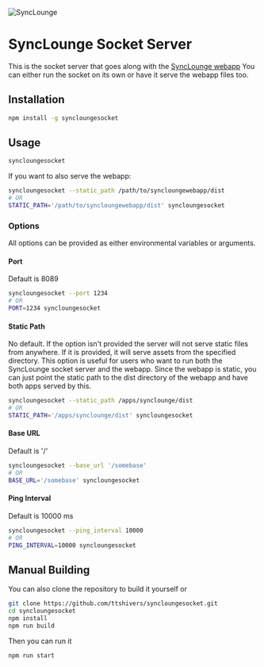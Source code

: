 ![SyncLounge](https://app.synclounge.tv/logo-long-dark.png)
# SyncLounge Socket Server
This is the socket server that goes along with the [SyncLounge webapp](https://github.com/samcm/synclounge)
You can either run the socket on its own or have it serve the webapp files too.

## Installation
```sh
npm install -g syncloungesocket
```

## Usage
```sh
syncloungesocket
```

If you want to also serve the webapp:
```sh
syncloungesocket --static_path /path/to/syncloungewebapp/dist
# OR
STATIC_PATH='/path/to/syncloungewebapp/dist' syncloungesocket
```

### Options
All options can be provided as either environmental variables or arguments.

#### Port
Default is 8089
```sh
syncloungesocket --port 1234
# OR
PORT=1234 syncloungesocket
```

#### Static Path
No default. If the option isn't provided the server will not serve static files from anywhere.
If it is provided, it will serve assets from the specified directory. This option is useful
for users who want to run both the SyncLounge socket server and the webapp. Since the webapp is
static, you can just point the static path to the dist directory of the webapp and have both apps
served by this.

```sh
syncloungesocket --static_path /apps/synclounge/dist
# OR
STATIC_PATH='/apps/synclounge/dist' syncloungesocket
```


#### Base URL
Default is '/'
```sh
syncloungesocket --base_url '/somebase'
# OR
BASE_URL='/somebase' syncloungesocket
```

#### Ping Interval
Default is 10000 ms
```sh
syncloungesocket --ping_interval 10000
# OR
PING_INTERVAL=10000 syncloungesocket
```

## Manual Building
You can also clone the repository to build it yourself or
```sh
git clone https://github.com/ttshivers/syncloungesocket.git
cd syncloungesocket
npm install
npm run build
```

Then you can run it
```sh
npm run start
```